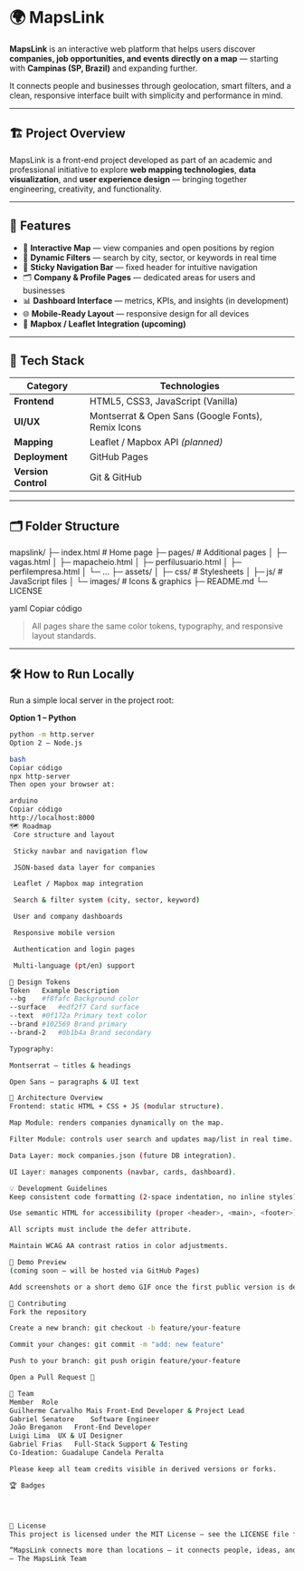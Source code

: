 # 🌍 MapsLink

**MapsLink** is an interactive web platform that helps users discover **companies, job opportunities, and events directly on a map** — starting with **Campinas (SP, Brazil)** and expanding further.

It connects people and businesses through geolocation, smart filters, and a clean, responsive interface built with simplicity and performance in mind.

---

## 🏗️ Project Overview

MapsLink is a front-end project developed as part of an academic and professional initiative to explore **web mapping technologies**, **data visualization**, and **user experience design** — bringing together engineering, creativity, and functionality.

---

## 🚀 Features

- 📍 **Interactive Map** — view companies and open positions by region  
- 🔎 **Dynamic Filters** — search by city, sector, or keywords in real time  
- 🧭 **Sticky Navigation Bar** — fixed header for intuitive navigation  
- 🗂️ **Company & Profile Pages** — dedicated areas for users and businesses  
- 📊 **Dashboard Interface** — metrics, KPIs, and insights (in development)  
- 🌐 **Mobile-Ready Layout** — responsive design for all devices  
- 🧭 **Mapbox / Leaflet Integration (upcoming)**  

---

## 🧩 Tech Stack

| Category | Technologies |
|-----------|---------------|
| **Frontend** | HTML5, CSS3, JavaScript (Vanilla) |
| **UI/UX** | Montserrat & Open Sans (Google Fonts), Remix Icons |
| **Mapping** | Leaflet / Mapbox API *(planned)* |
| **Deployment** | GitHub Pages |
| **Version Control** | Git & GitHub |

---

## 🗂️ Folder Structure

mapslink/
├─ index.html # Home page
├─ pages/ # Additional pages
│ ├─ vagas.html
│ ├─ mapacheio.html
│ ├─ perfilusuario.html
│ ├─ perfilempresa.html
│ └─ ...
├─ assets/
│ ├─ css/ # Stylesheets
│ ├─ js/ # JavaScript files
│ └─ images/ # Icons & graphics
├─ README.md
└─ LICENSE

yaml
Copiar código

> All pages share the same color tokens, typography, and responsive layout standards.

---

## 🛠️ How to Run Locally

Run a simple local server in the project root:

**Option 1 – Python**
```bash
python -m http.server
Option 2 – Node.js

bash
Copiar código
npx http-server
Then open your browser at:

arduino
Copiar código
http://localhost:8000
🗺️ Roadmap
 Core structure and layout

 Sticky navbar and navigation flow

 JSON-based data layer for companies

 Leaflet / Mapbox map integration

 Search & filter system (city, sector, keyword)

 User and company dashboards

 Responsive mobile version

 Authentication and login pages

 Multi-language (pt/en) support

🎨 Design Tokens
Token	Example	Description
--bg	#f8fafc	Background color
--surface	#edf2f7	Card surface
--text	#0f172a	Primary text color
--brand	#102569	Brand primary
--brand-2	#0b1b4a	Brand secondary

Typography:

Montserrat — titles & headings

Open Sans — paragraphs & UI text

🧭 Architecture Overview
Frontend: static HTML + CSS + JS (modular structure).

Map Module: renders companies dynamically on the map.

Filter Module: controls user search and updates map/list in real time.

Data Layer: mock companies.json (future DB integration).

UI Layer: manages components (navbar, cards, dashboard).

💡 Development Guidelines
Keep consistent code formatting (2-space indentation, no inline styles).

Use semantic HTML for accessibility (proper <header>, <main>, <footer>).

All scripts must include the defer attribute.

Maintain WCAG AA contrast ratios in color adjustments.

📸 Demo Preview
(coming soon — will be hosted via GitHub Pages)

Add screenshots or a short demo GIF once the first public version is deployed.

🤝 Contributing
Fork the repository

Create a new branch: git checkout -b feature/your-feature

Commit your changes: git commit -m "add: new feature"

Push to your branch: git push origin feature/your-feature

Open a Pull Request 🚀

👥 Team
Member	Role
Guilherme Carvalho Mais	Front-End Developer & Project Lead
Gabriel Senatore	Software Engineer
João Breganon	Front-End Developer
Luigi Lima	UX & UI Designer
Gabriel Frias	Full-Stack Support & Testing
Co-Ideation: Guadalupe Candela Peralta	

Please keep all team credits visible in derived versions or forks.

🏆 Badges




📄 License
This project is licensed under the MIT License — see the LICENSE file for details.

“MapsLink connects more than locations — it connects people, ideas, and opportunities.”
— The MapsLink Team
